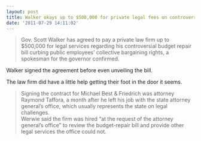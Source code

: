 ```yaml
---
layout: post
title: Walker okays up to $500,000 for private legal fees on controversial bill
date: '2011-07-29 14:11:02'
---
```


> Gov. Scott Walker has agreed to pay a private law firm up to $500,000 for legal services regarding his controversial budget repair bill curbing public employees’ collective bargaining rights, a spokesman for the governor confirmed.

Walker signed the agreement before even unveiling the bill.

The law firm did have a little help getting their foot in the door it seems.

> Signing the contract for Michael Best & Friedrich was attorney Raymond Taffora, a month after he left his job with the state attorney general’s office, which usually represents the state on legal challenges.  
> Werwie said the firm was hired “at the request of the attorney general’s office” to review the budget-repair bill and provide other legal services the office could not.

<!--kg-card-end: markdown-->